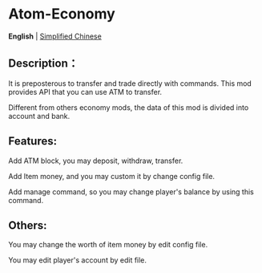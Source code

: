 Atom-Economy
============

**English** | [Simplified Chinese](README_zh.md)

Description：
----------
It is preposterous to transfer and trade directly with commands. This mod provides API that you can use ATM to transfer. 

Different from others economy mods, the data of this mod is divided into account and bank.

 

Features:
----------
Add ATM block, you may deposit, withdraw, transfer.

Add Item money, and you may custom it by change config file.

Add manage command, so you may change player's balance by using this command.
 

Others:
----------
You may change the worth of item money by edit config file.

You may edit player's account by edit file.